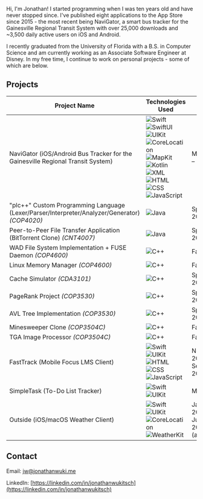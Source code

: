 Hi, I'm Jonathan! I started programming when I was ten years old and have never stopped since. I've published eight applications to the App Store since 2015 - the most recent being NaviGator, a smart bus tracker for the Gainesville Regional Transit System with over 25,000 downloads and ~3,500 daily active users on iOS and Android.

I recently graduated from the University of Florida with a B.S. in Computer Science and am currently working as an Associate Software Engineer at Disney. In my free time, I continue to work on personal projects - some of which are below.

## Projects

| Project Name                                                    | Technologies Used                      | Date Range               |
|-----------------------------------------------------------------|----------------------------------------|--------------------------|
| NaviGator (iOS/Android Bus Tracker for the Gainesville Regional Transit System) |![Swift](https://img.shields.io/badge/Swift-grey) ![SwiftUI](https://img.shields.io/badge/SwiftUI-grey) ![UIKit](https://img.shields.io/badge/UIKit-grey) ![CoreLocation](https://img.shields.io/badge/CoreLocation-grey) ![MapKit](https://img.shields.io/badge/MapKit-grey) ![Kotlin](https://img.shields.io/badge/Kotlin-grey) ![XML](https://img.shields.io/badge/XML-grey) ![HTML](https://img.shields.io/badge/HTML-grey) ![CSS](https://img.shields.io/badge/CSS-grey) ![JavaScript](https://img.shields.io/badge/JavaScript-grey) | May 2023 – Present       |
| "plc++" Custom Programming Language (Lexer/Parser/Interpreter/Analyzer/Generator) _(COP4020)_                                                |![Java](https://img.shields.io/badge/Java-grey)                                        | Spring 2024                 |
| Peer-to-Peer File Transfer Application (BitTorrent Clone) _(CNT4007)_                                                |![Java](https://img.shields.io/badge/Java-grey)                                        | Spring 2024                 |
| WAD File System Implementation + FUSE Daemon _(COP4600)_                                                |![C++](https://img.shields.io/badge/C++-grey)                                        | Fall 2023                 |
| Linux Memory Manager _(COP4600)_                                                |![C++](https://img.shields.io/badge/C++-grey)                                        | Fall 2023                 |
| Cache Simulator _(CDA3101)_                                                |![C++](https://img.shields.io/badge/C++-grey)                                        | Spring 2023                 |
| PageRank Project _(COP3530)_                                                |![C++](https://img.shields.io/badge/C++-grey)                                        | Spring 2023                 |
| AVL Tree Implementation _(COP3530)_                                         |![C++](https://img.shields.io/badge/C++-grey)                                        | Spring 2023                 |
| Minesweeper Clone _(COP3504C)_                                             |![C++](https://img.shields.io/badge/C++-grey)                                        | Fall 2022                 |
| TGA Image Processor _(COP3504C)_                                             |![C++](https://img.shields.io/badge/C++-grey)                                        | Fall 2022                 |
| FastTrack (Mobile Focus LMS Client)                                   |![Swift](https://img.shields.io/badge/Swift-grey) ![UIKit](https://img.shields.io/badge/UIKit-grey) ![HTML](https://img.shields.io/badge/HTML-grey) ![CSS](https://img.shields.io/badge/CSS-grey) ![JavaScript](https://img.shields.io/badge/JavaScript-grey)                                        | November 2019 – September 2024  |
| SimpleTask (To-Do List Tracker)                                 |![Swift](https://img.shields.io/badge/Swift-grey) ![UIKit](https://img.shields.io/badge/UIKit-grey)                                        | May 2017                 |
| Outside (iOS/macOS Weather Client)                              |![Swift](https://img.shields.io/badge/Swift-grey) ![UIKit](https://img.shields.io/badge/UIKit-grey) ![CoreLocation](https://img.shields.io/badge/CoreLocation-grey) ![WeatherKit](https://img.shields.io/badge/WeatherKit-grey)                                       | January 2016 – June 2023 (acquired) |

## Contact
Email: [jw@jonathanwuki.me](mailto:jw@jonathanwuki.me)

LinkedIn: [https://linkedin.com/in/jonathanwukitsch](https://linkedin.com/in/jonathanwukitsch)
